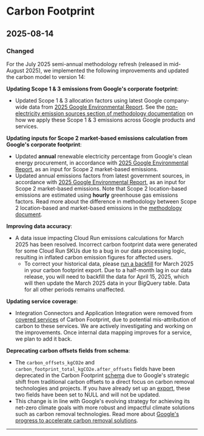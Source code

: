 # Carbon Footprint

## 2025-08-14

### Changed

For the July 2025 semi-annual methodology refresh (released in mid-August 2025), we implemented the following improvements and updated the carbon model to version 14:

**Updating Scope 1 & 3 emissions from Google's corporate footprint**:

* Updated Scope 1 & 3 allocation factors using latest Google company-wide data from [2025 Google Environmental Report](https://www.sustainability.google/reports/google-2025-environmental-report/). See the [non-electricity emission sources section of methodology documentation](https://cloud.google.com/carbon-footprint/docs/methodology#non-electricity-allocation) on how we apply these Scope 1 & 3 emissions across Google products and services.

**Updating inputs for Scope 2 market-based emissions calculation from Google's corporate footprint**:

* Updated **annual** renewable electricity percentage from Google's clean energy procurement, in accordance with [2025 Google Environmental Report](https://www.sustainability.google/reports/google-2025-environmental-report/), as an input for Scope 2 market-based emissions.
* Updated annual emissions factors from latest government sources, in accordance with [2025 Google Environmental Report](https://www.sustainability.google/reports/google-2025-environmental-report/), as an input for Scope 2 market-based emissions. Note that Scope 2 location-based emissions are estimated using **hourly** greenhouse gas emissions factors. Read more about the difference in methodology between Scope 2 location-based and market-based emissions in the [methodology document](https://cloud.google.com/carbon-footprint/docs/methodology#market-based-allocation).

**Improving data accuracy**:

* A data issue impacting Cloud Run emissions calculations for March 2025 has been resolved. Incorrect carbon footprint data were generated for some Cloud Run SKUs due to a bug in our data processing logic, resulting in inflated carbon emission figures for affected users.
  + To correct your historical data, please [run a backfill](https://cloud.google.com/bigquery/docs/working-with-transfers#manually_trigger_a_transfer_or_backfill) for March 2025 in your carbon footprint export. Due to a half-month lag in our data release, you will need to backfill the data for April 15, 2025, which will then update the March 2025 data in your BigQuery table. Data for all other periods remains unaffected.

**Updating service coverage**:

* Integration Connectors and Application Integration were removed from [covered services](https://cloud.google.com/carbon-footprint/docs/covered-services) of Carbon Footprint, due to potential mis-attribution of carbon to these services. We are actively investigating and working on the improvements. Once internal data mapping improves for a service, we plan to add it back.

**Deprecating carbon offsets fields from schema**:

* The `carbon_offsets_kgCO2e` and `carbon_footprint_total_kgCO2e.after_offsets` fields have been deprecated in the Carbon Footprint [schema](https://cloud.google.com/carbon-footprint/docs/data-schema) due to Google's strategic shift from traditional carbon offsets to a direct focus on carbon removal technologies and projects. If you have already set up an [export](https://cloud.google.com/carbon-footprint/docs/export), these two fields have been set to NULL and will not be updated.
* This change is in line with Google's evolving strategy for achieving its net-zero climate goals with more robust and impactful climate solutions such as carbon removal technologies. Read more about [Google's progress to accelerate carbon removal solutions](https://blog.google/outreach-initiatives/sustainability/our-progress-to-accelerate-carbon-removal-solutions/).

---
